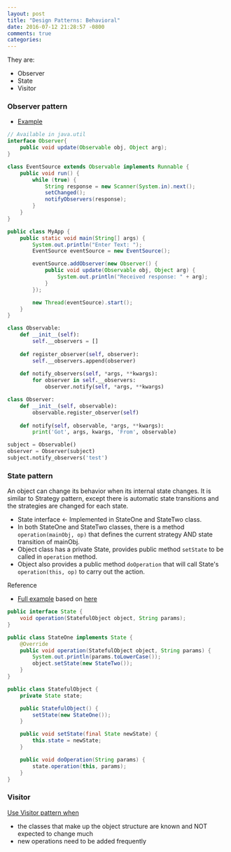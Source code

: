 ```yaml
---
layout: post
title: "Design Patterns: Behavioral"
date: 2016-07-12 21:28:57 -0800
comments: true
categories: 
---
```


They are:

* Observer
* State
* Visitor

<!--more-->

### Observer pattern

* [Example](https://en.wikipedia.org/wiki/Observer_pattern#Example)

``` java Java example
// Available in java.util
interface Observer{
    public void update(Observable obj, Object arg);
}

class EventSource extends Observable implements Runnable {
    public void run() {
        while (true) {
            String response = new Scanner(System.in).next();
            setChanged();
            notifyObservers(response);
        }
    }
}

public class MyApp {
    public static void main(String[] args) {
        System.out.println("Enter Text: ");
        EventSource eventSource = new EventSource();

        eventSource.addObserver(new Observer() {
            public void update(Observable obj, Object arg) {
                System.out.println("Received response: " + arg);
            }
        });

        new Thread(eventSource).start();
    }
}
```

``` python Python example
class Observable:
    def __init__(self):
        self.__observers = []
    
    def register_observer(self, observer):
        self.__observers.append(observer)
    
    def notify_observers(self, *args, **kwargs):
        for observer in self.__observers:
            observer.notify(self, *args, **kwargs)

class Observer:
    def __init__(self, observable):
        observable.register_observer(self)
    
    def notify(self, observable, *args, **kwargs):
        print('Got', args, kwargs, 'From', observable)

subject = Observable()
observer = Observer(subject)
subject.notify_observers('test')
```

### State pattern

An object can change its behavior when its internal state changes.
It is similar to Strategy pattern, except there is automatic state transitions and the strategies are changed for each state.

* State interface <- Implemented in StateOne and StateTwo class.
* In both StateOne and StateTwo classes, there is a method `operation(mainObj, op)` that defines the current strategy AND state transition of mainObj.
* Object class has a private State, provides public method `setState` to be called in `operation` method.
* Object also provides a public method `doOperation` that will call State's `operation(this, op)` to carry out the action.

Reference

* [Full example](https://github.com/tdongsi/java/tree/master/AdvancedJava/src/main/java/my/learning/patterns/state) based on [here](https://en.wikipedia.org/wiki/State_pattern#Java)

``` java Java example
public interface State {
    void operation(StatefulObject object, String params);
}

public class StateOne implements State {
    @Override
    public void operation(StatefulObject object, String params) {
        System.out.println(params.toLowerCase());
        object.setState(new StateTwo());
    }
}

public class StatefulObject {
    private State state;

    public StatefulObject() {
        setState(new StateOne());
    }

    public void setState(final State newState) {
        this.state = newState;
    }

    public void doOperation(String params) {
        state.operation(this, params);
    }
}
```

### Visitor

[Use Visitor pattern when](https://en.wikipedia.org/wiki/Visitor_pattern#Uses)

* the classes that make up the object structure are known and NOT expected to change much
* new operations need to be added frequently

